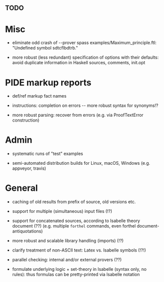 ## TODO ##

# Misc #

* eliminate odd crash of --prover spass examples/Maximum_principle.ftl:
  "Undefined symbol sdtcflbdtrb."

* more robust (less redundant) specification of options with their defaults:
  avoid duplicate information in Haskell sources, comments, init.opt


# PIDE markup reports #

* def/ref markup fact names

* instructions: completion on errors -- more robust syntax for synonyms!?

* more robust parsing: recover from errors (e.g. via ProofTextError construction)


# Admin #

* systematic runs of "test" examples

* semi-automated distribution builds for Linux, macOS, Windows
  (e.g. appveyor, travis)


# General #

* caching of old results from prefix of source, old versions etc.

* support for multiple (simultaneous) input files (!?)

* support for concatenated sources, according to Isabelle theory document (??)
  (e.g. multiple `forthel` commands, even forthel document-antiquotations)

* more robust and scalable library handling (imports) (!?)

* clarify treatment of non-ASCII text: Latex vs. Isabelle symbols (!?!)

* parallel checking: internal and/or external provers (??)

* formulate underlying logic + set-theory in Isabelle (syntax only, no rules):
  thus formulas can be pretty-printed via Isabelle notation
